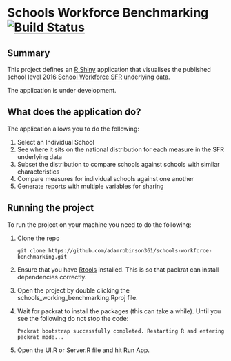 # Schools Workforce Benchmarking [![Build Status](https://travis-ci.org/DFEAGILEDEVOPS/schools-workforce-benchmarking.svg?branch=master)](https://travis-ci.org/DFEAGILEDEVOPS/schools-workforce-benchmarking)

## Summary

This project defines an [R Shiny](https://shiny.rstudio.com/) application that visualises the published school level [2016 School Workforce SFR](https://www.gov.uk/government/statistics/school-workforce-in-england-november-2016) underlying data.

The application is under development.

## What does the application do?

The application allows you to do the following:

1. Select an Individual School 
2. See where it sits on the national distribution for each measure in the SFR underlying data
3. Subset the distribution to compare schools against schools with similar characteristics 
4. Compare measures for individual schools against one another
5. Generate reports with multiple variables for sharing

## Running the project

To run the project on your machine you need to do the following:

1. Clone the repo

   `git clone https://github.com/adamrobinson361/schools-workforce-benchmarking.git`

2. Ensure that you have [Rtools](https://cran.r-project.org/bin/windows/Rtools/) installed. This is so that packrat can install dependencies correctly.

3. Open the project by double clicking the schools_working_benchmarking.Rproj file.

4. Wait for packrat to install the packages (this can take a while). Until you see the following do not stop the code:

   `Packrat bootstrap successfully completed. Restarting R and entering packrat mode...`
   
5. Open the UI.R or Server.R file and hit Run App.    
